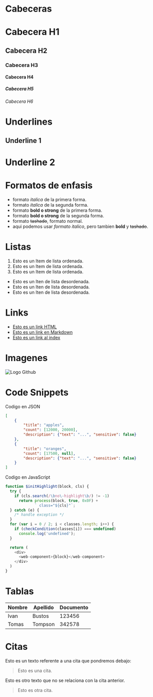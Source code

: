 # Cabeceras
# Cabecera H1
## Cabecera H2
### Cabecera H3
#### Cabecera H4
##### Cabecera H5
###### Cabecera H6

# Underlines
Underline 1
-----------
Underline 2
===========

# Formatos de enfasis
- formato *italica* de la primera forma.
- formato _italica_ de la segunda forma.
- formato **bold o strong** de la primera forma.
- formato __bold o strong__ de la segunda forma.
- formato ~~tashado~~, formato normal.
- aqui podemos usar *formato italico*, pero tambien **bold** y ~~tashado~~.

# Listas
1. Esto es un Item de lista ordenada.
2. Esto es un Item de lista ordenada.
3. Esto es un Item de lista ordenada.
- Esto es un Iten de lista desordenada.
- Esto es un Iten de lista desordenada.
- Esto es un Iten de lista desordenada.

# Links
- <a href="http://www.google.com">Esto es un link HTML</a>
- [Esto es un link en Markdown](http://www.google.com)
- [Esto es un link al index](index.html)

# Imagenes
![Logo Github](https://upload.wikimedia.org/wikipedia/commons/c/c2/GitHub_Invertocat_Logo.svg)

# Code Snippets
Codigo en JSON
```JSON
[
    {
        "title": "apples",
        "count": [12000, 20000],
        "description": {"text": "...", "sensitive": false}
    },
    {
        "title": "oranges",
        "count": [17500, null],
        "description": {"text": "...", "sensitive": false}
    }
]
```
Codigo en JavaScript
``` JavaScript
function $initHighlight(block, cls) {
  try {
    if (cls.search(/\bno\-highlight\b/) != -1)
      return process(block, true, 0x0F) +
             ` class="${cls}"`;
  } catch (e) {
    /* handle exception */
  }
  for (var i = 0 / 2; i < classes.length; i++) {
    if (checkCondition(classes[i]) === undefined)
      console.log('undefined');
  }

  return (
    <div>
      <web-component>{block}</web-component>
    </div>
  )
}
```
# Tablas
| Nombre | Apellido | Documento |
| ------ | -------- | --------- |
| Ivan   | Bustos   | 123456    |
| Tomas  | Tompson  | 342578    |

# Citas
Esto es un texto referente a una cita  que pondremos debajo:
> Esto es una cita.

Esto es otro texto que no se relaciona con la cita anterior.
> Esto es otra cita.